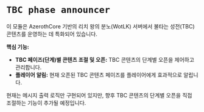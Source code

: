 
# `TBC phase announcer`

이 모듈은 AzerothCore 기반의 리치 왕의 분노(WotLK) 서버에서 불타는 성전(TBC) 콘텐츠를 운영하는 데 특화되어 있습니다.

**핵심 기능:**
*   **TBC 페이즈(단계)별 콘텐츠 조절 및 오픈:** TBC 콘텐츠의 단계별 오픈을 제어하고 관리합니다.
*   **플레이어 알림:** 현재 오픈된 TBC 콘텐츠 페이즈를 플레이어에게 효과적으로 알립니다.

현재는 메시지 출력 로직만 구현되어 있지만, 향후 TBC 콘텐츠의 단계별 오픈을 직접 조절하는 기능이 추가될 예정입니다.

